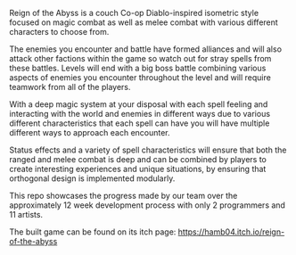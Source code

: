 Reign of the Abyss is a couch Co-op Diablo-inspired isometric style focused on magic combat as well as melee combat with various different characters to choose from. 

The enemies you encounter and battle have formed alliances and will also attack other factions within the game so watch out for stray spells from these battles. Levels will end with a big boss battle combining various aspects of enemies you encounter throughout the level and will require teamwork from all of the players.

With a deep magic system at your disposal with each spell feeling and interacting with the world and enemies in different ways due to various different characteristics that each spell can have you will have multiple different ways to approach each encounter.

Status effects and a variety of spell characteristics will ensure that both the ranged and melee combat is deep and can be combined by players to create interesting experiences and unique situations, by ensuring that orthogonal design is implemented modularly.


This repo showcases the progress made by our team over the approximately 12 week development process with only 2 programmers and 11 artists.

The built game can be found on its itch page: https://hamb04.itch.io/reign-of-the-abyss
